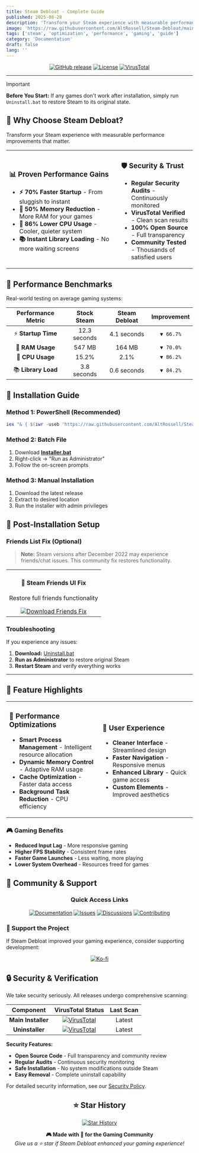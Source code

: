 ```yaml
---
title: Steam Debloat - Complete Guide
published: 2025-08-28
description: 'Transform your Steam experience with measurable performance improvements - 70% faster startup, 50% memory reduction, and 86% lower CPU usage.'
image: 'https://raw.githubusercontent.com/AltRossell/Steam-Debloat/main/assets/logo.png'
tags: ['steam', 'optimization', 'performance', 'gaming', 'guide']
category: 'Documentation'
draft: false 
lang: ''
---
```


<div align="center">

[![GitHub release](https://img.shields.io/github/v/release/AltRossell/Steam-Debloat?style=for-the-badge&color=4CAF50)](https://github.com/AltRossell/Steam-Debloat/releases)
[![License](https://img.shields.io/github/license/AltRossell/Steam-Debloat?style=for-the-badge&color=FF9800)](LICENSE)
[![VirusTotal](https://img.shields.io/badge/VirusTotal-Verified-brightgreen?style=for-the-badge&logo=virustotal)](https://www.virustotal.com/gui/file/099ab1fd3ee39acc48975d8e44d8b3f2a634fe3bf86ca7108a9e655dfa4334c8)

</div>

---

> [!IMPORTANT]
> **Before You Start:** If any games don't work after installation, simply run `Uninstall.bat` to restore Steam to its original state.

## 🌟 Why Choose Steam Debloat?

Transform your Steam experience with measurable performance improvements that matter.

<table>
<tr>
<td width="60%">

### 📊 Proven Performance Gains

- **⚡ 70% Faster Startup** - From sluggish to instant
- **💾 50% Memory Reduction** - More RAM for your games
- **🔄 86% Lower CPU Usage** - Cooler, quieter system
- **📚 Instant Library Loading** - No more waiting screens

</td>
<td width="40%">

### 🛡️ Security & Trust

- **Regular Security Audits** - Continuously monitored
- **VirusTotal Verified** - Clean scan results
- **100% Open Source** - Full transparency
- **Community Tested** - Thousands of satisfied users

</td>
</tr>
</table>

## 🎯 Performance Benchmarks

Real-world testing on average gaming systems:

| Performance Metric | Stock Steam | Steam Debloat | Improvement |
|:------------------:|:-----------:|:-------------:|:-----------:|
| ⚡ **Startup Time** | 12.3 seconds | 4.1 seconds | `▼ 66.7%` |
| 💾 **RAM Usage** | 547 MB | 164 MB | `▼ 70.0%` |
| 🔄 **CPU Usage** | 15.2% | 2.1% | `▼ 86.2%` |
| 📚 **Library Load** | 3.8 seconds | 0.6 seconds | `▼ 84.2%` |

## 🚀 Installation Guide

### Method 1: PowerShell (Recommended)
```powershell
iex "& { $(iwr -useb 'https://raw.githubusercontent.com/AltRossell/Steam-Debloat/main/script/app.ps1') }"
```

### Method 2: Batch File
1. Download **[Installer.bat](https://github.com/AltRossell/Steam-Debloat/releases/download/v10.29/Installer.bat)**
2. Right-click → "Run as Administrator"
3. Follow the on-screen prompts

### Method 3: Manual Installation
1. Download the latest release
2. Extract to desired location
3. Run the installer with admin privileges


## 🔧 Post-Installation Setup

### Friends List Fix (Optional)
> **Note:** Steam versions after December 2022 may experience friends/chat issues. This community fix restores functionality.

<div align="center">
<table>
<tr>
<td align="center" width="100%">
<h4>👥 Steam Friends UI Fix</h4>
<p>Restore full friends functionality</p>
<a href="https://github.com/TiberiumFusion/FixedSteamFriendsUI/releases">
<img src="https://img.shields.io/badge/Download-Friends_Fix-blue?style=for-the-badge&logo=steam" alt="Download Friends Fix">
</a>
</td>
</tr>
</table>
</div>

### Troubleshooting
If you experience any issues:
1. **Download:** [Uninstall.bat](https://github.com/AltRossell/Steam-Debloat/releases/download/v10.29/Uninstall.bat)
2. **Run as Administrator** to restore original Steam
3. **Restart Steam** and verify everything works

---

## 💎 Feature Highlights

<table>
<tr>
<td width="50%">

### 🔧 **Performance Optimizations**
- **Smart Process Management** - Intelligent resource allocation
- **Dynamic Memory Control** - Adaptive RAM usage
- **Cache Optimization** - Faster data access
- **Background Task Reduction** - CPU efficiency

</td>
<td width="50%">

### 🎨 **User Experience**
- **Cleaner Interface** - Streamlined design
- **Faster Navigation** - Responsive menus
- **Enhanced Library** - Quick game access
- **Custom Elements** - Improved aesthetics

</td>
</tr>
</table>

### 🎮 Gaming Benefits
- **Reduced Input Lag** - More responsive gaming
- **Higher FPS Stability** - Consistent frame rates
- **Faster Game Launches** - Less waiting, more playing
- **Lower System Overhead** - Resources freed for games

## 🤝 Community & Support

<div align="center">

### Quick Access Links

[![Documentation](https://img.shields.io/badge/📚-Documentation-blue?style=for-the-badge)](https://github.com/AltRossell/Steam-Debloat/blob/main/wiki.md)
[![Issues](https://img.shields.io/badge/🐛-Report_Bug-red?style=for-the-badge)](https://github.com/AltRossell/Steam-Debloat/issues)
[![Discussions](https://img.shields.io/badge/💬-Community-green?style=for-the-badge)](https://github.com/AltRossell/Steam-Debloat/discussions)
[![Contributing](https://img.shields.io/badge/🔧-Contributing-orange?style=for-the-badge)](https://github.com/AltRossell/Steam-Debloat/blob/main/CONTRIBUTING.md)

</div>

### 💖 Support the Project

If Steam Debloat improved your gaming experience, consider supporting development:

<div align="center">

[![Ko-fi](https://img.shields.io/badge/☕-Buy_Me_Coffee-ff5f5f?style=for-the-badge&logo=ko-fi)](https://ko-fi.com/l1lkid)

</div>

## 🔒 Security & Verification

We take security seriously. All releases undergo comprehensive scanning:

<div align="center">

| Component | VirusTotal Status | Last Scan |
|:---------:|:-----------------:|:---------:|
| **Main Installer** | [![VirusTotal](https://img.shields.io/badge/✅-Clean-brightgreen)](https://www.virustotal.com/gui/file/099ab1fd3ee39acc48975d8e44d8b3f2a634fe3bf86ca7108a9e655dfa4334c8?nocache=1) | Latest |
| **Uninstaller** | [![VirusTotal](https://img.shields.io/badge/✅-Clean-brightgreen)](https://www.virustotal.com/gui/file/6964ca6b5f1b10d540c078bee7979dd61228c09b995e8c0f5f8ac336d912ce52?nocache=1) | Latest |

</div>

**Security Features:**
- **Open Source Code** - Full transparency and community review
- **Regular Audits** - Continuous security monitoring  
- **Safe Installation** - No system modifications outside Steam
- **Easy Removal** - Complete uninstall capability

For detailed security information, see our [Security Policy](https://github.com/AltRossell/Steam-Debloat/blob/main/SECURITY.md).

<div align="center">

## ⭐ Star History

[![Star History](https://api.star-history.com/svg?repos=AltRossell/Steam-Debloat&type=Date)](https://star-history.com/#AltRossell/Steam-Debloat&Date)

</div>

<p align="center">
<b>🎮 Made with 💖 for the Gaming Community</b><br>
<i>Give us a ⭐ star if Steam Debloat enhanced your gaming experience!</i>
</p>
